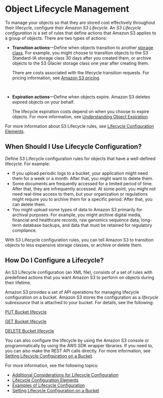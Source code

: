 # Object Lifecycle Management<a name="object-lifecycle-mgmt"></a>

To manage your objects so that they are stored cost effectively throughout their lifecycle, configure their *Amazon S3 Lifecycle*\.  An *S3 Lifecycle configuration* is a set of rules that define actions that Amazon S3 applies to a group of objects\. There are two types of actions:
+ **Transition actions**—Define when objects transition to another [storage class](https://docs.aws.amazon.com/AmazonS3/latest/dev/storage-class-intro.html)\. For example, you might choose to transition objects to the S3 Standard\-IA storage class 30 days after you created them, or archive objects to the S3 Glacier storage class one year after creating them\. 

  There are costs associated with the lifecycle transition requests\. For pricing information, see [Amazon S3 pricing](https://aws.amazon.com/s3/pricing/)\.

   
+ **Expiration actions**—Define when objects expire\. Amazon S3 deletes expired objects on your behalf\. 

  The lifecycle expiration costs depend on when you choose to expire objects\. For more information, see [Understanding Object Expiration](lifecycle-expire-general-considerations.md)\.

For more information about S3 Lifecycle rules, see [Lifecycle Configuration Elements](intro-lifecycle-rules.md)\. 

## When Should I Use Lifecycle Configuration?<a name="lifecycle-config-overview-what"></a>

Define S3 Lifecycle configuration rules for objects that have a well\-defined lifecycle\. For example: 
+ If you upload periodic logs to a bucket, your application might need them for a week or a month\. After that, you might want to delete them\.
+ Some documents are frequently accessed for a limited period of time\. After that, they are infrequently accessed\. At some point, you might not need real\-time access to them, but your organization or regulations might require you to archive them for a specific period\. After that, you can delete them\. 
+ You might upload some types of data to Amazon S3 primarily for archival purposes\. For example, you might archive digital media, financial and healthcare records, raw genomics sequence data, long\-term database backups, and data that must be retained for regulatory compliance\.

With S3 Lifecycle configuration rules, you can tell Amazon S3 to transition objects to less expensive storage classes, or archive or delete them\.

## How Do I Configure a Lifecycle?<a name="lifecycle-config-overview-how"></a>

An S3 Lifecycle configuration \(an XML file\), consists of a set of rules with predefined actions that you want Amazon S3 to perform on objects during their lifetime\. 

Amazon S3 provides a set of API operations for managing lifecycle configuration on a bucket\. Amazon S3 stores the configuration as a *lifecycle subresource* that is attached to your bucket\. For details, see the following:

[PUT Bucket lifecycle](https://docs.aws.amazon.com/AmazonS3/latest/API/RESTBucketPUTlifecycle.html)

[GET Bucket lifecycle](https://docs.aws.amazon.com/AmazonS3/latest/API/RESTBucketGETlifecycle.html)

[DELETE Bucket lifecycle](https://docs.aws.amazon.com/AmazonS3/latest/API/RESTBucketDELETElifecycle.html)

You can also configure the lifecycle by using the Amazon S3 console or programmatically by using the AWS SDK wrapper libraries\. If you need to, you can also make the REST API calls directly\. For more information, see [Setting Lifecycle Configuration on a Bucket](how-to-set-lifecycle-configuration-intro.md)\.

For more information, see the following topics:
+ [Additional Considerations for Lifecycle Configuration](lifecycle-additional-considerations.md)
+ [Lifecycle Configuration Elements](intro-lifecycle-rules.md)
+ [Examples of Lifecycle Configuration](lifecycle-configuration-examples.md)
+ [Setting Lifecycle Configuration on a Bucket](how-to-set-lifecycle-configuration-intro.md)